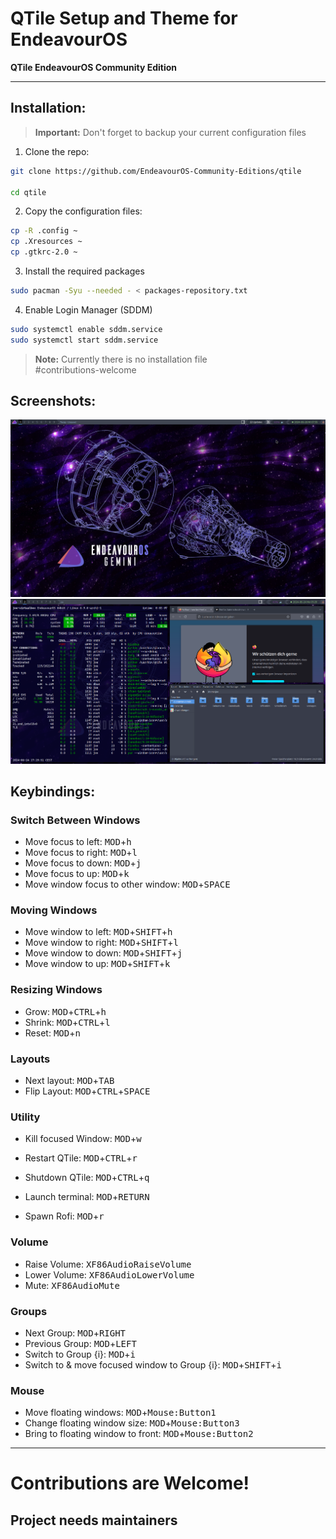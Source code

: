 # QTile Setup and Theme for EndeavourOS

**QTile EndeavourOS Community Edition**

---

## Installation:

> **Important:** Don't forget to backup your current configuration files

1. Clone the repo: <br>

```bash
git clone https://github.com/EndeavourOS-Community-Editions/qtile

cd qtile
```

2. Copy the configuration files: <br>

```bash
cp -R .config ~
cp .Xresources ~
cp .gtkrc-2.0 ~
```

3. Install the required packages

```bash
sudo pacman -Syu --needed - < packages-repository.txt
```

4. Enable Login Manager (SDDM)

```bash
sudo systemctl enable sddm.service
sudo systemctl start sddm.service
```

> **Note:** Currently there is no installation file </br>
> #contributions-welcome

## Screenshots:

![screenshot_1](assets/screenshot_1.png)
![screenshot_2](assets/screenshot_2.png)

## Keybindings:

### Switch Between Windows

-   Move focus to left: <kbd>MOD</kbd>+<kbd>h</kbd>
-   Move focus to right: <kbd>MOD</kbd>+<kbd>l</kbd>
-   Move focus to down: <kbd>MOD</kbd>+<kbd>j</kbd>
-   Move focus to up: <kbd>MOD</kbd>+<kbd>k</kbd>
-   Move window focus to other window: <kbd>MOD</kbd>+<kbd>SPACE</kbd>

### Moving Windows

-   Move window to left: <kbd>MOD</kbd>+<kbd>SHIFT</kbd>+<kbd>h</kbd>
-   Move window to right: <kbd>MOD</kbd>+<kbd>SHIFT</kbd>+<kbd>l</kbd>
-   Move window to down: <kbd>MOD</kbd>+<kbd>SHIFT</kbd>+<kbd>j</kbd>
-   Move window to up: <kbd>MOD</kbd>+<kbd>SHIFT</kbd>+<kbd>k</kbd>

### Resizing Windows

-   Grow: <kbd>MOD</kbd>+<kbd>CTRL</kbd>+<kbd>h</kbd>
-   Shrink: <kbd>MOD</kbd>+<kbd>CTRL</kbd>+<kbd>l</kbd>
-   Reset: <kbd>MOD</kbd>+<kbd>n</kbd>

### Layouts

-   Next layout: <kbd>MOD</kbd>+<kbd>TAB</kbd>
-   Flip Layout: <kbd>MOD</kbd>+<kbd>CTRL</kbd>+<kbd>SPACE</kbd>

### Utility

-   Kill focused Window: <kbd>MOD</kbd>+<kbd>w</kbd>

-   Restart QTile: <kbd>MOD</kbd>+<kbd>CTRL</kbd>+<kbd>r</kbd>
-   Shutdown QTile: <kbd>MOD</kbd>+<kbd>CTRL</kbd>+<kbd>q</kbd>
-   Launch terminal: <kbd>MOD</kbd>+<kbd>RETURN</kbd>
-   Spawn Rofi: <kbd>MOD</kbd>+<kbd>r</kbd>

### Volume

-   Raise Volume: <kbd>XF86AudioRaiseVolume</kbd>
-   Lower Volume: <kbd>XF86AudioLowerVolume</kbd>
-   Mute: <kbd>XF86AudioMute</kbd>

### Groups

-   Next Group: <kbd>MOD</kbd>+<kbd>RIGHT</kbd>
-   Previous Group: <kbd>MOD</kbd>+<kbd>LEFT</kbd>
-   Switch to Group {i}: <kbd>MOD</kbd>+<kbd>i</kbd>
-   Switch to & move focused window to Group {i}: <kbd>MOD</kbd>+<kbd>SHIFT</kbd>+<kbd>i</kbd>

### Mouse

-   Move floating windows: <kbd>MOD</kbd>+<kbd>Mouse:Button1</kbd>
-   Change floating window size: <kbd>MOD</kbd>+<kbd>Mouse:Button3</kbd>
-   Bring to floating window to front: <kbd>MOD</kbd>+<kbd>Mouse:Button2</kbd>

---

# Contributions are Welcome!

## Project needs maintainers
